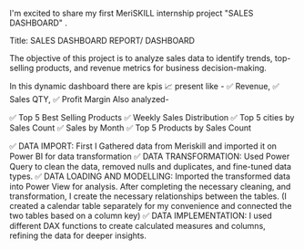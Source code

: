 I'm excited to share my first MeriSKILL internship project "SALES DASHBOARD" .

 Title: SALES DASHBOARD REPORT/ DASHBOARD

The objective of this project is to analyze sales data to identify trends, top-selling products, and revenue metrics for business decision-making.

In this dynamic dashboard there are kpis 📈 present like -
✅ Revenue,
✅ Sales QTY,
✅ Profit Margin
Also analyzed-

✅ Top 5 Best Selling Products
✅ Weekly Sales Distribution
✅ Top 5 cities by Sales Count
✅ Sales by Month
✅ Top 5 Products by Sales Count

✅ DATA IMPORT: 
First I Gathered data from Meriskill and imported it on Power BI for data transformation
✅ DATA TRANSFORMATION: 
Used Power Query to clean the data, removed nulls and duplicates, and fine-tuned data types. 
✅ DATA LOADING AND MODELLING: 
Imported the transformed data into Power View for analysis. After completing the necessary cleaning, and transformation, I create the necessary relationships between the tables. (I created a calendar table separately for my convenience and connected the two tables based on a column key)
✅ DATA IMPLEMENTATION: 
I used different DAX functions to create calculated measures and columns, refining the data for deeper insights.

